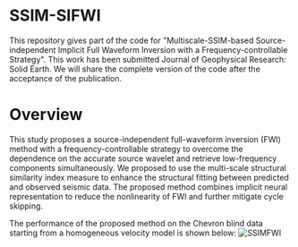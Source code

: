 # SSIM-SIFWI
This repository gives part of the code for "Multiscale-SSIM-based Source-independent Implicit Full Waveform Inversion with a Frequency-controllable Strategy". This work has been submitted Journal of Geophysical Research: Solid Earth. We will share the complete version of the code after the acceptance of the publication.

# Overview
This study proposes a source-independent full-waveform inversion (FWI) method with a frequency-controllable strategy to overcome the dependence on the accurate source wavelet and retrieve low-frequency components simultaneously. We proposed to use the multi-scale structural similarity index measure to enhance the structural fitting between predicted and observed seismic data. The proposed method combines implicit neural representation to reduce the nonlinearity of FWI and further mitigate cycle skipping.

The performance of the proposed method on the Chevron blind data starting from a homogeneous velocity model is shown below:
![SSIMFWI](https://github.com/user-attachments/assets/ee255f3b-a384-4126-8cd2-c57c0ff3b8e4)
